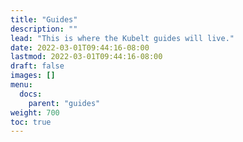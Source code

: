 ```yaml
---
title: "Guides"
description: ""
lead: "This is where the Kubelt guides will live."
date: 2022-03-01T09:44:16-08:00
lastmod: 2022-03-01T09:44:16-08:00
draft: false
images: []
menu:
  docs:
    parent: "guides"
weight: 700
toc: true
---
```

